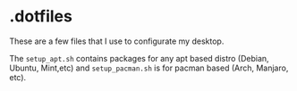 # .dotfiles

These are a few files that I use to configurate my desktop. 

The `setup_apt.sh` contains packages for any apt based distro (Debian, Ubuntu, Mint,etc) and `setup_pacman.sh` is for pacman based (Arch, Manjaro, etc).


